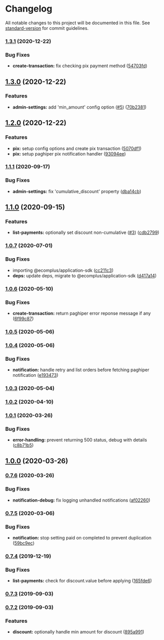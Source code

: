 # Changelog

All notable changes to this project will be documented in this file. See [standard-version](https://github.com/conventional-changelog/standard-version) for commit guidelines.

### [1.3.1](https://github.com/ecomplus/app-paghiper/compare/v1.3.0...v1.3.1) (2020-12-22)


### Bug Fixes

* **create-transaction:** fix checking pix payment method ([54703fd](https://github.com/ecomplus/app-paghiper/commit/54703fde41f359d9e99b2806c0653cec811d7422))

## [1.3.0](https://github.com/ecomplus/app-paghiper/compare/v1.2.0...v1.3.0) (2020-12-22)


### Features

* **admin-settings:** add 'min_amount' config option ([#5](https://github.com/ecomplus/app-paghiper/issues/5)) ([70b2381](https://github.com/ecomplus/app-paghiper/commit/70b2381755fbfb1711b4e1c9b6d29d296ed615c8))

## [1.2.0](https://github.com/ecomplus/app-paghiper/compare/v1.1.1...v1.2.0) (2020-12-22)


### Features

* **pix:** setup config options and create pix transaction ([5070df1](https://github.com/ecomplus/app-paghiper/commit/5070df1c153fbacbe930f744f4e9c864752e1c9f))
* **pix:** setup paghiper pix notification handler ([93094ee](https://github.com/ecomplus/app-paghiper/commit/93094eed0f6ec4150d30af7245ef2615dc9ae061))

### [1.1.1](https://github.com/ecomplus/app-paghiper/compare/v1.1.0...v1.1.1) (2020-09-17)


### Bug Fixes

* **admin-settings:** fix 'cumulative_discount' property ([dba14cb](https://github.com/ecomplus/app-paghiper/commit/dba14cb2f7fb63fcb5c28bcd91bde6d9cfbfa040))

## [1.1.0](https://github.com/ecomplus/app-paghiper/compare/v1.0.7...v1.1.0) (2020-09-15)


### Features

* **list-payments:** optionally set discount non-cumulative ([#3](https://github.com/ecomplus/app-paghiper/issues/3)) ([cdb2799](https://github.com/ecomplus/app-paghiper/commit/cdb27993873264c7809237403d96bf7dee2adf21))

### [1.0.7](https://github.com/ecomplus/app-paghiper/compare/v1.0.6...v1.0.7) (2020-07-01)


### Bug Fixes

* importing @ecomplus/application-sdk ([cc211c3](https://github.com/ecomplus/app-paghiper/commit/cc211c3716ea327e758b6170db973eeb4bcd19ae))
* **deps:** update deps, migrate to @ecomplus/application-sdk ([d417a14](https://github.com/ecomplus/app-paghiper/commit/d417a1413b988f643c51c9addda76da3205cf71d))

### [1.0.6](https://github.com/ecomplus/app-paghiper/compare/v1.0.5...v1.0.6) (2020-05-10)


### Bug Fixes

* **create-transaction:** return paghiper error reponse message if any ([6f99c87](https://github.com/ecomplus/app-paghiper/commit/6f99c87dae1792a0a0bdd34346a4b2997ada0d43))

### [1.0.5](https://github.com/ecomplus/app-paghiper/compare/v1.0.4...v1.0.5) (2020-05-06)

### [1.0.4](https://github.com/ecomplus/app-paghiper/compare/v1.0.3...v1.0.4) (2020-05-06)


### Bug Fixes

* **notification:** handle retry and list orders before fetching paghiper notification ([e193473](https://github.com/ecomplus/app-paghiper/commit/e1934730aa3e4433eb16acbf253386447ce22011))

### [1.0.3](https://github.com/ecomplus/app-paghiper/compare/v1.0.2...v1.0.3) (2020-05-04)

### [1.0.2](https://github.com/ecomplus/app-paghiper/compare/v1.0.1...v1.0.2) (2020-04-10)

### [1.0.1](https://github.com/ecomplus/app-paghiper/compare/v1.0.0...v1.0.1) (2020-03-26)


### Bug Fixes

* **error-handling:** prevent returning 500 status, debug with details ([c8b71b5](https://github.com/ecomplus/app-paghiper/commit/c8b71b5b81a1035b7be24235836d86b6ed740cd0))

## [1.0.0](https://github.com/ecomplus/app-paghiper/compare/v0.7.6...v1.0.0) (2020-03-26)

### [0.7.6](https://github.com/ecomplus/app-paghiper/compare/v0.7.5...v0.7.6) (2020-03-26)


### Bug Fixes

* **notification-debug:** fix logging unhandled notifications ([af02260](https://github.com/ecomplus/app-paghiper/commit/af02260186a03fac410c5cc8f37230e9d23ad026))

### [0.7.5](https://github.com/ecomplus/app-paghiper/compare/v0.7.4...v0.7.5) (2020-03-06)


### Bug Fixes

* **notification:** stop setting paid on completed to prevent duplication ([59bc9ec](https://github.com/ecomplus/app-paghiper/commit/59bc9ec87d39d6c77b9a5a14a082d7dbe0a6dd4e))

### [0.7.4](https://github.com/ecomclub/app-paghiper/compare/v0.7.3...v0.7.4) (2019-12-19)


### Bug Fixes

* **list-payments:** check for discount.value before applying ([165fde6](https://github.com/ecomclub/app-paghiper/commit/165fde6))

### [0.7.3](https://github.com/ecomclub/app-paghiper/compare/v0.7.2...v0.7.3) (2019-09-03)

### [0.7.2](https://github.com/ecomclub/app-paghiper/compare/v0.7.1...v0.7.2) (2019-09-03)


### Features

* **discount:** optionally handle min amount for discount ([895a991](https://github.com/ecomclub/app-paghiper/commit/895a991))
